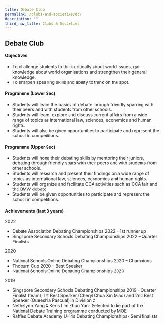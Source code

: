 ```yaml
---
title: Debate Club
permalink: /clubs-and-societies/dc/
description: ""
third_nav_title: Clubs & Societies
---
```


## Debate Club

#### Objectives

*   To challenge students to think critically about world issues, gain knowledge about world organisations and strengthen their general knowledge.
*   To sharpen speaking skills and ability to think on the spot.

#### Programme (Lower Sec)

*   Students will learn the basics of debate through friendly sparring with their peers and with students from other schools.
*   Students will learn, explore and discuss current affairs from a wide range of topics as international law, sciences, economics and human rights.
*   Students will also be given opportunities to participate and represent the school in competitions.

#### Programme (Upper Sec)

*   Students will hone their debating skills by mentoring their juniors, debating through friendly spars with their peers and with students from other schools.
*   Students will research and present their findings on a wide range of topics as international law, sciences, economics and human rights.
*   Students will organize and facilitate CCA activities such as CCA fair and the BMW debate
*   Students will be given opportunities to participate and represent the school in competitions.

#### Achievements (last 3 years)

2022<br>
*   Debate Association Debating Championships 2022 – 1st runner up
*   Singapore Secondary Schools Debating Championships 2022 – Quarter Finalists  
    
2020<br>
*   National Schools Online Debating Championships 2020 – Champions
*   Thoburn Cup 2020 – Best Speaker
*   National Schools Online Debating Championships 2020

2019<br>
*   Singapore Secondary Schools Debating Championships 2019 - Quarter Finalist (team), 1st Best Speaker (Cheryl Chua Xin Miao) and 2nd Best Speaker (Queeshia Pascual) in Division 2
*   Nethelynn Yang & Keris Lim Zhuo Yan- Selected to be part of the National Debate Training programme conducted by MOE
*   Raffles Debate Academy U-14s Debating Championships- Semi finalists